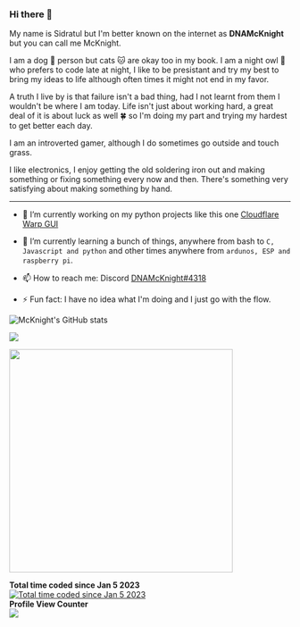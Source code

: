 ### Hi there 👋 
My name is Sidratul but I'm better known on the internet as **DNAMcKnight** but you can call me McKnight. 

I am a dog 🐶 person but cats 🐱 are okay too in my book. I am a night owl 🦉 who prefers to code late at night, I like to be presistant and try my best to bring my ideas to life although often times it might not end in my favor. 

A truth I live by is that failure isn't a bad thing, had I not learnt from them I wouldn't be where I am today. Life isn't just about working hard, a great deal of it is about luck as well 🍀 so I'm doing my part and trying my hardest to get better each day.

I am an introverted gamer, although I do sometimes go outside and touch grass. 

I like electronics, I enjoy getting the old soldering iron out and making something or fixing something every now and then. There's something very satisfying about making something by hand.

---

- 🔭 I’m currently working on my python projects like this one [Cloudflare Warp GUI](https://github.com/DNAMcKnight/CloudflareWarpGUI)

- 🌱 I’m currently learning a bunch of things, anywhere from bash to `C, Javascript and python` and other times anywhere from `ardunos, ESP and raspberry pi`.

- 📫 How to reach me: Discord [DNAMcKnight#4318](https://discord.com/users/310517079642079234)

- ⚡ Fun fact: I have no idea what I'm doing and I just go with the flow.


![McKnight's GitHub stats](https://github-readme-stats.vercel.app/api?username=dnamcknight&show_icons=true&theme=radical&include_all_commits=true&count_private=true)

![](https://github-readme-streak-stats.herokuapp.com/?user=dnamcknight&theme=dark&hide_border=false)<br/>

<p>
  <img src="https://wakatime.com/share/@DNAMcKnight/2e0799bd-f180-4e51-ae66-8362b2f0b707.svg", height="400"/>
</p>


<summary><b>Total time coded since Jan 5 2023</b></summary>
<a href="https://wakatime.com/@fb640bef-8826-45d4-89a9-dc6e12cf9ebd"><img src="https://wakatime.com/badge/user/fb640bef-8826-45d4-89a9-dc6e12cf9ebd.svg" alt="Total time coded since Jan 5 2023" /></a>

<summary><b>Profile View Counter</b></summary>
<img src="https://komarev.com/ghpvc/?username=DNAMcKnight" />
<!--
**DNAMcKnight/DNAMcKnight** is a ✨ _special_ ✨ repository because its `README.md` (this file) appears on your GitHub profile.

Here are some ideas to get you started:

- 🔭 I’m currently working on ...
- 🌱 I’m currently learning ...
- 👯 I’m looking to collaborate on ...
- 🤔 I’m looking for help with ...
- 💬 Ask me about ...
- 📫 How to reach me: ...
- 😄 Pronouns: ...
- ⚡ Fun fact: ...
-->
